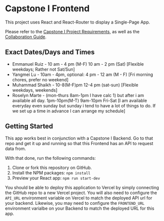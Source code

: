 # Capstone I Frontend

This project uses React and React-Router to display a Single-Page App.

Please refer to the [Capstone I Project Requirements](./REQUIREMENTS.md), as well as the [Collaboration Guide](./CAPSTONE-I.md).

## Exact Dates/Days and Times

- Emmanuel Ruiz - 10 am - 4 pm (M-F) 10 am - 2 pm (Sat) [Flexible weekdays; Rather not Sat/Sun]
- Yangmei Lu - 10am - 4pm, optional: 4 pm - 12 am (M - F) [Fri morning chores, prefer no weekend]
- Muhammad Shaikh - 10-8(M-F)pm 12-4 pm (sat-sun) [Flexible weekdays, weekends]
- Roselyn Marte - (mon-thurs 8am-1pm I have calc 1) but after i am available all day. 1pm-10pm(M-T) 9am-10pm Fri-Sat [I am available everyday even sunday but sunday i tend to have a lot of things to do. If we set up a time in advance I can arrange my schedule]

## Getting Started

This app works best in conjunction with a Capstone I Backend. Go to that repo and get it up and running so that this Frontend has an API to request data from.

With that done, run the following commands:

1. Clone or fork this repository on GitHub.
2. Install the NPM packages: `npm install`
3. Preview your React app: `npm run start-dev`

You should be able to deploy this application to Vercel by simply connecting the GitHub repo to a new Vercel project. You will also need to configure the `API_URL` environment variable on Vercel to match the deployed API url for your backend. Likewise, you may need to configure the `FRONTEND_URL` environment varialbe on your Backend to match the deployed URL for this app.
